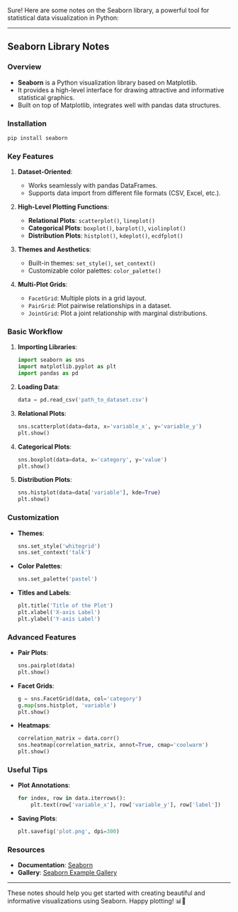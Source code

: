 Sure! Here are some notes on the Seaborn library, a powerful tool for statistical data visualization in Python:

---

## Seaborn Library Notes

### Overview
- **Seaborn** is a Python visualization library based on Matplotlib.
- It provides a high-level interface for drawing attractive and informative statistical graphics.
- Built on top of Matplotlib, integrates well with pandas data structures.

### Installation
```sh
pip install seaborn
```

### Key Features
1. **Dataset-Oriented**:
    - Works seamlessly with pandas DataFrames.
    - Supports data import from different file formats (CSV, Excel, etc.).

2. **High-Level Plotting Functions**:
    - **Relational Plots**: `scatterplot()`, `lineplot()`
    - **Categorical Plots**: `boxplot()`, `barplot()`, `violinplot()`
    - **Distribution Plots**: `histplot()`, `kdeplot()`, `ecdfplot()`

3. **Themes and Aesthetics**:
    - Built-in themes: `set_style()`, `set_context()`
    - Customizable color palettes: `color_palette()`

4. **Multi-Plot Grids**:
    - `FacetGrid`: Multiple plots in a grid layout.
    - `PairGrid`: Plot pairwise relationships in a dataset.
    - `JointGrid`: Plot a joint relationship with marginal distributions.

### Basic Workflow
1. **Importing Libraries**:
    ```python
    import seaborn as sns
    import matplotlib.pyplot as plt
    import pandas as pd
    ```

2. **Loading Data**:
    ```python
    data = pd.read_csv('path_to_dataset.csv')
    ```

3. **Relational Plots**:
    ```python
    sns.scatterplot(data=data, x='variable_x', y='variable_y')
    plt.show()
    ```

4. **Categorical Plots**:
    ```python
    sns.boxplot(data=data, x='category', y='value')
    plt.show()
    ```

5. **Distribution Plots**:
    ```python
    sns.histplot(data=data['variable'], kde=True)
    plt.show()
    ```

### Customization
- **Themes**:
    ```python
    sns.set_style('whitegrid')
    sns.set_context('talk')
    ```

- **Color Palettes**:
    ```python
    sns.set_palette('pastel')
    ```

- **Titles and Labels**:
    ```python
    plt.title('Title of the Plot')
    plt.xlabel('X-axis Label')
    plt.ylabel('Y-axis Label')
    ```

### Advanced Features
- **Pair Plots**:
    ```python
    sns.pairplot(data)
    plt.show()
    ```

- **Facet Grids**:
    ```python
    g = sns.FacetGrid(data, col='category')
    g.map(sns.histplot, 'variable')
    plt.show()
    ```

- **Heatmaps**:
    ```python
    correlation_matrix = data.corr()
    sns.heatmap(correlation_matrix, annot=True, cmap='coolwarm')
    plt.show()
    ```

### Useful Tips
- **Plot Annotations**:
    ```python
    for index, row in data.iterrows():
        plt.text(row['variable_x'], row['variable_y'], row['label'])
    ```

- **Saving Plots**:
    ```python
    plt.savefig('plot.png', dpi=300)
    ```

### Resources
- **Documentation**: [Seaborn](https://seaborn.pydata.org/)
- **Gallery**: [Seaborn Example Gallery](https://seaborn.pydata.org/examples/index.html)

---

These notes should help you get started with creating beautiful and informative visualizations using Seaborn. Happy plotting! 📊🌟
